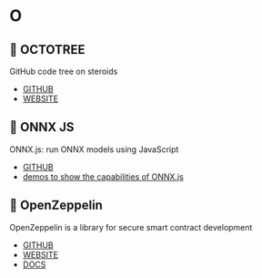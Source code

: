 # O

## :rocket: OCTOTREE

GitHub code tree on steroids

* [GITHUB](https://github.com/ovity/octotree)
* [WEBSITE](https://www.octotree.io/)

## :rocket: ONNX JS

ONNX.js: run ONNX models using JavaScript

* [GITHUB](https://github.com/Microsoft/onnxjs)
* [demos to show the capabilities of ONNX.js](https://github.com/Microsoft/onnxjs-demo)

## :rocket: OpenZeppelin

OpenZeppelin is a library for secure smart contract development

* [GITHUB](https://github.com/OpenZeppelin/openzeppelin-solidity)
* [WEBSITE](https://openzeppelin.org/)
* [DOCS](https://openzeppelin.org/api/docs/get-started.html)